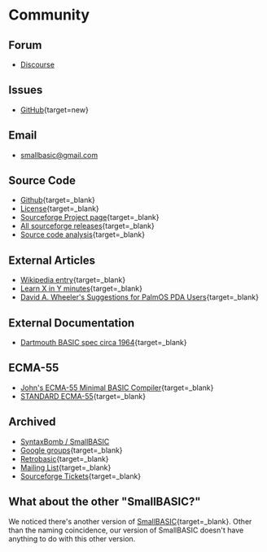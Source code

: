 # Community

## Forum

- [Discourse](https://smallbasic.discourse.group)

## Issues

- [GitHub](https://github.com/smallbasic/SmallBASIC/issues){target=new}

## Email

- [smallbasic@gmail.com](mailto:smallbasic@gmail.com)

## Source Code

- [Github](https://github.com/smallbasic){target=_blank}
- [License](http://www.gnu.org/licenses/gpl.html){target=_blank}
- [Sourceforge Project page](http://sourceforge.net/projects/smallbasic/){target=_blank}
- [All sourceforge releases](http://sourceforge.net/project/showfiles.php?group_id=22348){target=_blank}
- [Source code analysis](https://scan.coverity.com/projects/smallbasic){target=_blank}

## External Articles

- [Wikipedia entry](http://en.wikipedia.org/wiki/SmallBASIC){target=_blank}
- [Learn X in Y minutes](https://learnxinyminutes.com/docs/smallbasic/){target=_blank}
- [David A. Wheeler's Suggestions for PalmOS PDA Users](http://www.dwheeler.com/palm-suggest.html){target=_blank}

## External Documentation

- [Dartmouth BASIC spec circa 1964](http://www.bitsavers.org/pdf/dartmouth/BASIC_Oct64.pdf){target=_blank}

## ECMA-55

- [John's ECMA-55 Minimal BASIC Compiler](http://buraphakit.sourceforge.net/BASIC.shtml){target=_blank}
- [STANDARD ECMA-55](http://sourceforge.net/p/buraphakit/MinimalBASIC/ci/default/tree/ECMA-55.TXT){target=_blank}

## Archived

- [SyntaxBomb / SmallBASIC](https://www.syntaxbomb.com/smallbasic)
- [Google groups](https://groups.google.com/forum/#!forum/sbasic){target=_blank}
- [Retrobasic](https://retrobasic.allbasic.info/index.php?PHPSESSID=pn2qric1ibenvcm6sc2ic49cra&board=22.0){target=_blank}
- [Mailing List](https://sourceforge.net/projects/smallbasic/lists/smallbasic-public){target=_blank}
- [Sourceforge Tickets](https://sourceforge.net/p/smallbasic/_list/tickets?source=navbar){target=_blank}

## What about the other "SmallBASIC?"

We noticed there's another version of [SmallBASIC](https://smallbasic-publicwebsite.azurewebsites.net){target=_blank}.
Other than the naming coincidence, our version of SmallBASIC doesn't have anything to do with this other version.
